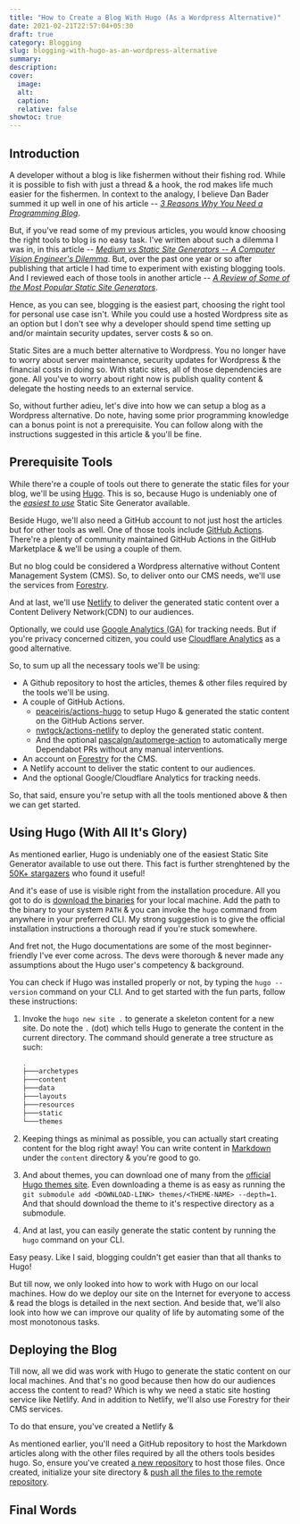 ```yaml
---
title: "How to Create a Blog With Hugo (As a Wordpress Alternative)"
date: 2021-02-21T22:57:04+05:30
draft: true
category: Blogging
slug: blogging-with-hugo-as-an-wordpress-alternative
summary:
description:
cover:
  image:
  alt:
  caption:
  relative: false
showtoc: true
---
```


## Introduction

A developer without a blog is like fishermen without their fishing rod. While it is possible to fish with just a thread & a hook, the rod makes life much easier for the fishermen. In context to the analogy, I believe Dan Bader summed it up well in one of his article -- [_3 Reasons Why You Need a Programming Blog_][3 Reasons Why You Need a Programming Blog].

But, if you've read some of my previous articles, you would know choosing the right tools to blog is no easy task. I've written about such a dilemma I was in, in this article -- [_Medium vs Static Site Generators -- A Computer Vision Engineer's Dilemma_](../medium-vs-static-site-generators). But, over the past one year or so after publishing that article I had time to experiment with existing blogging tools. And I reviewed each of those tools in another article -- [_A Review of Some of the Most Popular Static Site Generators_](../reviewing-popular-static-site-generators).

Hence, as you can see, blogging is the easiest part, choosing the right tool for personal use case isn't. While you could use a hosted Wordpress site as an option but I don't see why a developer should spend time setting up and/or maintain security updates, server costs & so on.

Static Sites are a much better alternative to Wordpress. You no longer have to worry about server maintenance, security updates for Wordpress & the financial costs in doing so. With static sites, all of those dependencies are gone. All you've to worry about right now is publish quality content & delegate the hosting needs to an external service.

So, without further adieu, let's dive into how we can setup a blog as a Wordpress alternative. Do note, having some prior programming knowledge can a bonus point is not a prerequisite. You can follow along with the instructions suggested in this article & you'll be fine.

## Prerequisite Tools

While there're a couple of tools out there to generate the static files for your blog, we'll be using [Hugo][Hugo Homepage]. This is so, because Hugo is undeniably one of the [_easiest to use_](../reviewing-popular-static-site-generators/#hugo-the-fastest-static-site-generator-ever-created) Static Site Generator available.

Beside Hugo, we'll also need a GitHub account to not just host the articles but for other tools as well. One of those tools include [GitHub Actions][GitHub Actions Docs]. There're a plenty of community maintained GitHub Actions in the GitHub Marketplace & we'll be using a couple of them.

But no blog could be considered a Wordpress alternative without Content Management System (CMS). So, to deliver onto our CMS needs, we'll use the services from [Forestry][Forestry].

And at last, we'll use [Netlify][Netlify Homepage] to deliver the generated static content over a Content Delivery Network(CDN) to our audiences.

Optionally, we could use [Google Analytics (GA)][Google Analytics] for tracking needs. But if you're privacy concerned citizen, you could use [Cloudflare Analytics][Cloudflare Analytics] as a good alternative.

So, to sum up all the necessary tools we'll be using:

- A Github repository to host the articles, themes & other files required by the tools we'll be using.
- A couple of GitHub Actions.
  - [peaceiris/actions-hugo][Hugo Actions] to setup Hugo & generated the static content on the GitHub Actions server.
  - [nwtgck/actions-netlify][Netlify Actions] to deploy the generated static content.
  - And the optional [pascalgn/automerge-action][Auto Merge Action] to automatically merge Dependabot PRs without any manual interventions.
- An account on [Forestry][Forestry] for the CMS.
- A Netlify account to deliver the static content to our audiences.
- And the optional Google/Cloudflare Analytics for tracking needs.

So, that said, ensure you're setup with all the tools mentioned above & then we can get started.

## Using Hugo (With All It's Glory)

As mentioned earlier, Hugo is undeniably one of the easiest Static Site Generator available to use out there. This fact is further strenghtened by the [50K+ stargazers][Hugo Stargazers] who found it useful!

And it's ease of use is visible right from the installation procedure. All you got to do is [download the binaries][Hugo Binaries] for your local machine. Add the path to the binary to your system `PATH` & you can invoke the `hugo` command from anywhere in your preferred CLI. My strong suggestion is to give the official installation instructions a thorough read if you're stuck somewhere.

And fret not, the Hugo documentations are some of the most beginner-friendly I've ever come across. The devs were thorough & never made any assumptions about the Hugo user's competency & background.

You can check if Hugo was installed properly or not, by typing the `hugo --version` command on your CLI. And to get started with the fun parts, follow these instructions:

1. Invoke the `hugo new site .` to generate a skeleton content for a new site. Do note the `.` (dot) which tells Hugo to generate the content in the current directory. The command should generate a tree structure as such:

    ```bash
    .
    ├───archetypes
    ├───content
    ├───data
    ├───layouts
    ├───resources
    ├───static
    └───themes
    ```

2. Keeping things as minimal as possible, you can actually start creating content for the blog right away! You can write content in [Markdown][Markdown Homepage] under the `content` directory & you're good to go.
3. And about themes, you can download one of many from the [official Hugo themes site][Hugo Themes]. Even downloading a theme is as easy as running the `git submodule add <DOWNLOAD-LINK> themes/<THEME-NAME> --depth=1`. And that should download the theme to it's respective directory as a submodule.
4. And at last, you can easily generate the static content by running the `hugo` command on your CLI.

Easy peasy. Like I said, blogging couldn't get easier than that all thanks to Hugo!

But till now, we only looked into how to work with Hugo on our local machines. How do we deploy our site on the Internet for everyone to access & read the blogs is detailed in the next section. And beside that, we'll also look into how we can improve our quality of life by automating some of the most monotonous tasks.

## Deploying the Blog

Till now, all we did was work with Hugo to generate the static content on our local machines. And that's no good because then how do our audiences access the content to read? Which is why we need a static site hosting service like Netlify. And in addition to Netlify, we'll also use Forestry for their CMS services.

To do that ensure, you've created a Netlify &

As mentioned earlier, you'll need a GitHub repository to host the Markdown articles along with the other files required by all the others tools besides hugo. So, ensure you've created [a new repository][New GitHub Repo] to host those files. Once created, initialize your site directory & [push all the files to the remote repository][Git Push].

## Final Words

<!-- Reference Links -->
[3 Reasons Why You Need a Programming Blog]: https://dbader.org/blog/3-reasons-why-you-need-a-programming-blog
[Hugo Homepage]: https://gohugo.io/
[GitHub Actions Docs]: https://docs.github.com/en/actions
[Netlify Homepage]: https://www.netlify.com/
[Google Analytics]: https://analytics.google.com/analytics/web/
[Cloudflare Analytics]: https://www.cloudflare.com/analytics/
[Forestry]: https://forestry.io/
[Hugo Actions]: https://github.com/peaceiris/actions-hugo
[Netlify Actions]: https://github.com/nwtgck/actions-netlify
[Auto Merge Action]: https://github.com/pascalgn/automerge-action
[Hugo Stargazers]: https://github.com/gohugoio/hugo/stargazers
[Hugo Binaries]: https://github.com/gohugoio/hugo/releases
[Markdown Homepage]: http://markdownguide.org/
[Hugo Themes]: https://themes.gohugo.io/
[New GitHub Repo]: https://repo.new
[Git Push]: https://docs.github.com/en/github/using-git/pushing-commits-to-a-remote-repository
